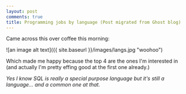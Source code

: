 ```yaml
---
layout: post
comments: true
title: Programming jobs by language (Post migrated from Ghost blog)
---
```


Came across this over coffee this morning:

![an image alt text]({{ site.baseurl }}/images/langs.jpg "woohoo")


Which made me happy because the top 4 are the ones I'm interested in (and actually I'm pretty effing good at the first one already.)

_Yes I know SQL is really a special purpose language but it's still a language... and a common one at that._
